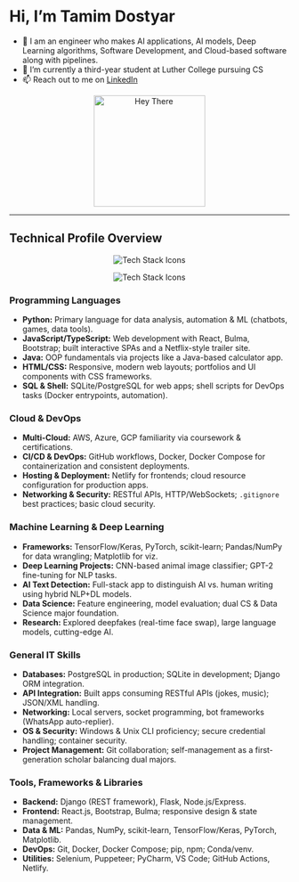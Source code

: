 
# Hi, I’m Tamim Dostyar
- 👀 I am an engineer who makes AI applications, AI models, Deep Learning algorithms, Software Development, and Cloud-based software along with pipelines.
- 🌱 I’m currently a third-year student at Luther College pursuing CS  
- 📫 Reach out to me on [LinkedIn](https://www.linkedin.com/in/tamim-dostyar/)  
<p align="center">
  <img src="https://media1.tenor.com/m/y2JXkY1pXkwAAAAC/cat-computer.gif" alt="Hey There" width="200"/>
</p>

---

## Technical Profile Overview
<p align="center">
  <img src="https://camo.githubusercontent.com/2b8832a17f54c1472bf966b66d99f3c6ef7adb05db87c017a7d32b5ac7d6c67a/68747470733a2f2f736b696c6c69636f6e732e6465762f69636f6e733f693d707974686f6e2c632c6370702c6a6176612c68746d6c2c6373732c6a6176617363726970742c6d6f6e676f64622c657870726573732c72656163742c6e6f64656a732c6865726f6b752c76657263656c" alt="Tech Stack Icons"/>
</p>


<p align="center">
  <img src="https://camo.githubusercontent.com/d062832dc8924e32a015abfeca18ed95b6bf53ffd1919ecf417af4443f885780/68747470733a2f2f736b696c6c69636f6e732e6465762f69636f6e733f693d6d7973716c2c7675652c666c61736b2c646a616e676f2c706f73746d616e2c6e6578742c6769742c6769746875622c7461696c77696e642c6d6174657269616c75692c66697265626173652c6177732c646f636b65722c6b756265726e65746573" alt="Tech Stack Icons"/>
</p>

### Programming Languages
- **Python:** Primary language for data analysis, automation & ML (chatbots, games, data tools).  
- **JavaScript/TypeScript:** Web development with React, Bulma, Bootstrap; built interactive SPAs and a Netflix-style trailer site.  
- **Java:** OOP fundamentals via projects like a Java-based calculator app.  
- **HTML/CSS:** Responsive, modern web layouts; portfolios and UI components with CSS frameworks.  
- **SQL & Shell:** SQLite/PostgreSQL for web apps; shell scripts for DevOps tasks (Docker entrypoints, automation).

### Cloud & DevOps
- **Multi-Cloud:** AWS, Azure, GCP familiarity via coursework & certifications.  
- **CI/CD & DevOps:** GitHub workflows, Docker, Docker Compose for containerization and consistent deployments.  
- **Hosting & Deployment:** Netlify for frontends; cloud resource configuration for production apps.  
- **Networking & Security:** RESTful APIs, HTTP/WebSockets; `.gitignore` best practices; basic cloud security.

### Machine Learning & Deep Learning
- **Frameworks:** TensorFlow/Keras, PyTorch, scikit-learn; Pandas/NumPy for data wrangling; Matplotlib for viz.  
- **Deep Learning Projects:** CNN-based animal image classifier; GPT-2 fine-tuning for NLP tasks.  
- **AI Text Detection:** Full-stack app to distinguish AI vs. human writing using hybrid NLP+DL models.  
- **Data Science:** Feature engineering, model evaluation; dual CS & Data Science major foundation.  
- **Research:** Explored deepfakes (real-time face swap), large language models, cutting-edge AI.

### General IT Skills
- **Databases:** PostgreSQL in production; SQLite in development; Django ORM integration.  
- **API Integration:** Built apps consuming RESTful APIs (jokes, music); JSON/XML handling.  
- **Networking:** Local servers, socket programming, bot frameworks (WhatsApp auto-replier).  
- **OS & Security:** Windows & Unix CLI proficiency; secure credential handling; container security.  
- **Project Management:** Git collaboration; self-management as a first-generation scholar balancing dual majors.

### Tools, Frameworks & Libraries
- **Backend:** Django (REST framework), Flask, Node.js/Express.  
- **Frontend:** React.js, Bootstrap, Bulma; responsive design & state management.  
- **Data & ML:** Pandas, NumPy, scikit-learn, TensorFlow/Keras, PyTorch, Matplotlib.  
- **DevOps:** Git, Docker, Docker Compose; pip, npm; Conda/venv.  
- **Utilities:** Selenium, Puppeteer; PyCharm, VS Code; GitHub Actions, Netlify.
